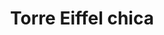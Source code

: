 ---
title: Torre Eiffel chica
date: 
draft: false

# descripcion
description : Torre Eiffel chica

materials: Plata 925

color: Plateado

dimensions: 0,8cm x 2cm

code: 02-14-0181

type: "Dijes"

categories: []

price: $3.800,00

price_eftvo: $3.230,00

# Images
# first image will be shown in the product page
images:
  # - image: "images/path_to_image"
  # La ubicacion de las imagenes es imagenes/Dijes/Dijes.Plata/02-14-0181-torre-eiffel-chica
  - image: "./images/dijes/plata/02-14-0181-torre-eiffel-chica.JPG"
---